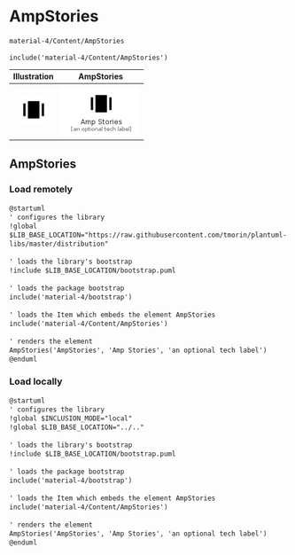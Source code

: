 # AmpStories


```text
material-4/Content/AmpStories
```

```text
include('material-4/Content/AmpStories')
```



| Illustration | AmpStories |
| :---: | :---: |
| ![illustration for Illustration](../../material-4/Content/AmpStories.png) | ![illustration for AmpStories](../../material-4/Content/AmpStories.Local.png) |




## AmpStories

### Load remotely
```plantuml
@startuml
' configures the library
!global $LIB_BASE_LOCATION="https://raw.githubusercontent.com/tmorin/plantuml-libs/master/distribution"

' loads the library's bootstrap
!include $LIB_BASE_LOCATION/bootstrap.puml

' loads the package bootstrap
include('material-4/bootstrap')

' loads the Item which embeds the element AmpStories
include('material-4/Content/AmpStories')

' renders the element
AmpStories('AmpStories', 'Amp Stories', 'an optional tech label')
@enduml
```

### Load locally
```plantuml
@startuml
' configures the library
!global $INCLUSION_MODE="local"
!global $LIB_BASE_LOCATION="../.."

' loads the library's bootstrap
!include $LIB_BASE_LOCATION/bootstrap.puml

' loads the package bootstrap
include('material-4/bootstrap')

' loads the Item which embeds the element AmpStories
include('material-4/Content/AmpStories')

' renders the element
AmpStories('AmpStories', 'Amp Stories', 'an optional tech label')
@enduml
```

